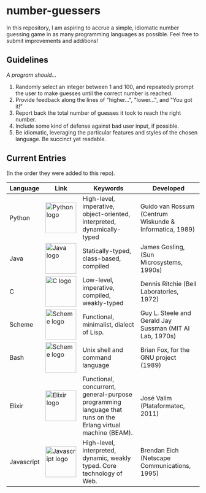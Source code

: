# number-guessers

In this repository, I am aspiring to accrue a simple, idiomatic number guessing game in
as many programming languages as possible. Feel free to submit improvements and additions!

## Guidelines ##

*A program should...*

1. Randomly select an integer between 1 and 100, and repeatedly prompt the user
to make guesses until the correct number is reached.
2. Provide feedback along the lines of "higher...", "lower...", and "You got it!"
3. Report back the total number of guesses it took to reach the right number.
4. Include some kind of defense against bad user input, if possible.
5. Be idiomatic, leveraging the particular features and styles of the chosen language. Be succinct yet readable.

## Current Entries ##

(In the order they were added to this repo).

| Language | Link | Keywords | Developed |
|----------|------|----------|-----------|
| Python   | [<img src="https://camo.githubusercontent.com/7417b0470817fcadad401644c66f33e08bd7b8b4/68747470733a2f2f7777772e707974686f6e2e6f72672f7374617469632f636f6d6d756e6974795f6c6f676f732f707974686f6e2d6c6f676f2d6d61737465722d76332d544d2e706e67" alt="Python logo" height=80px>](https://github.com/dustinmichels/number-guessers/tree/master/Python)|High-level, imperative, object-oriented, interpreted, dynamically-typed | Guido van Rossum (Centrum Wiskunde & Informatica, 1989) |
| Java     |[<img src="https://camo.githubusercontent.com/941082e9ffb32249f5326a9eab81fc2ae93f0e7c/68747470733a2f2f7669676e65747465322e77696b69612e6e6f636f6f6b69652e6e65742f6c6f676f70656469612f696d616765732f362f36612f4a6176612d6c6f676f2e6a70672f7265766973696f6e2f6c61746573742f7363616c652d746f2d77696474682d646f776e2f3634303f63623d3230313530333231303732333437" alt="Java logo" height=80px>](https://github.com/dustinmichels/number-guessers/tree/master/Java)|Statically-typed, class-based, compiled | James Gosling, (Sun Microsystems, 1990s) |
| C        |[<img src="https://camo.githubusercontent.com/8ae947ce8b7c89aa14b6ac3fa1aa9bf65f282999/68747470733a2f2f75706c6f61642e77696b696d656469612e6f72672f77696b6970656469612f636f6d6d6f6e732f7468756d622f332f33352f5468655f435f50726f6772616d6d696e675f4c616e67756167655f6c6f676f2e7376672f38303070782d5468655f435f50726f6772616d6d696e675f4c616e67756167655f6c6f676f2e7376672e706e673f31353038393234343231343135" alt="C logo" height=80px>](https://github.com/dustinmichels/number-guessers/tree/master/C)|Low-level, imperative, compiled, weakly-typed| Dennis Ritchie (Bell Laboratories, 1972) |
| Scheme   |[<img src="https://camo.githubusercontent.com/2e0056ae8c0e880f9d50db22989e7352b839f2a4/68747470733a2f2f7777772e636f6d7075746572686f70652e636f6d2f6a6172676f6e2f732f736368656d652e6a7067" alt="Scheme logo" height=80px>](https://github.com/dustinmichels/number-guessers/tree/master/Scheme)|Functional, minimalist, dialect of Lisp.| Guy L. Steele and Gerald Jay Sussman (MIT AI Lab, 1970s) |
| Bash     |[<img src="https://upload.wikimedia.org/wikipedia/commons/8/82/Gnu-bash-logo.svg" alt="Scheme logo" height=80px>](https://github.com/dustinmichels/number-guessers/tree/master/Bash)|Unix shell and command language|  Brian Fox, for the GNU project (1989) |
| Elixir   |[<img src="https://upload.wikimedia.org/wikipedia/en/a/a4/Elixir_programming_language_logo.png" alt="Elixir logo" height=80px>](https://github.com/dustinmichels/number-guessers/tree/master/Elixir)|Functional, concurrent, general-purpose programming language that runs on the Erlang virtual machine (BEAM).| José Valim (Plataformatec, 2011) |
|Javascript|[<img src="https://upload.wikimedia.org/wikipedia/commons/thumb/6/6a/JavaScript-logo.png/600px-JavaScript-logo.png" alt="Javascript logo" height=80px>](https://github.com/dustinmichels/number-guessers/tree/master/Elixir)| High-level, interpreted, dynamic, weakly typed. Core technology of Web. | Brendan Eich (Netscape Communications, 1995) |



